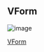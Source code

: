 ## VForm

![image](https://cdn.softtech.com.tr/ngsp-quick/nemo/dev/mdImages/VForm/vform.png)

<a href="" onclick="this.href='?q=qjsons/VForm.qjson'; this.target=(window.location !== window.parent.location) ? '' : '_blank';"  target=''>VForm</a>
